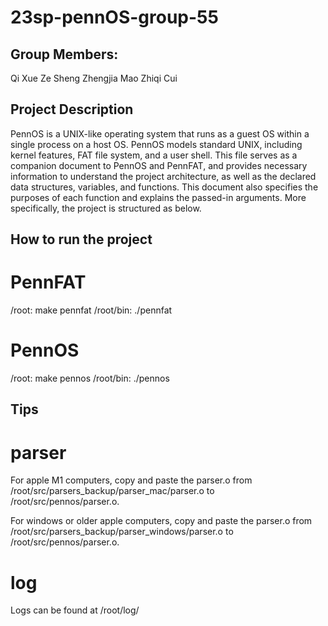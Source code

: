 # 23sp-pennOS-group-55

## Group Members:
Qi Xue
Ze Sheng
Zhengjia Mao
Zhiqi Cui

## Project Description
PennOS is a UNIX-like operating system that runs as a guest OS within a single process on a host OS. PennOS models standard UNIX, including kernel features, FAT file system, and a user shell. This file serves as a companion document to PennOS and PennFAT, and provides necessary information to understand the project architecture, as well as the declared data structures, variables, and functions. This document also specifies the purposes of each function and explains the passed-in arguments. More specifically, the project is structured as below.

## How to run the project

# PennFAT
/root: make pennfat
/root/bin: ./pennfat

# PennOS
/root: make pennos
/root/bin: ./pennos

## Tips
# parser
For apple M1 computers, copy and paste the parser.o from /root/src/parsers_backup/parser_mac/parser.o to /root/src/pennos/parser.o.

For windows or older apple computers, copy and paste the parser.o from /root/src/parsers_backup/parser_windows/parser.o to /root/src/pennos/parser.o.

# log
Logs can be found at /root/log/
